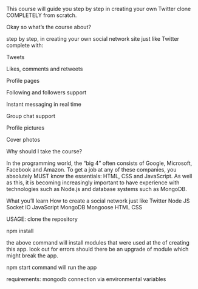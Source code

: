 This course will guide you step by step in creating your own Twitter clone COMPLETELY from scratch.


Okay so what’s the course about?

step by step, in creating your own social network site just like Twitter complete with:

Tweets

Likes, comments and retweets

Profile pages

Following and followers support

Instant messaging in real time

Group chat support

Profile pictures

Cover photos

Why should I take the course?

In the programming world, the “big 4” often consists of Google, Microsoft, Facebook and Amazon. To get a job at any of these companies, you absolutely MUST know the essentials: HTML, CSS and JavaScript. As well as this, it is becoming increasingly important to have experience with technologies such as Node.js and database systems such as MongoDB.


What you’ll learn
How to create a social network just like Twitter
Node JS
Socket IO
JavaScript
MongoDB
Mongoose
HTML
CSS


USAGE:
clone the repository

npm install

the above command will install modules that were used at the of creating this app. look out for errors should there be an upgrade of module which might break the app.

npm start command will run the app

requirements:
mongodb connection via environmental variables

